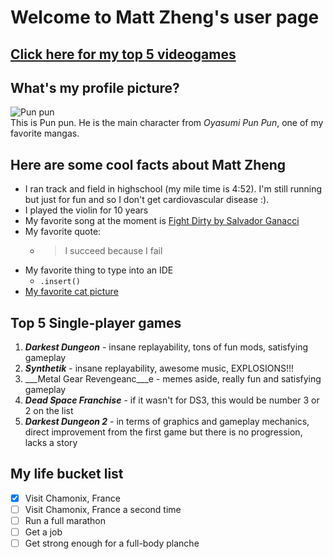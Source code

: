 # Welcome to __Matt Zheng__'s user page
## [Click here for my top 5 videogames](##Top)
## What's my profile picture?
![Pun pun](https://i.redd.it/jkc7sr3ia1d61.jpg)\
This is Pun pun. He is the main character from _Oyasumi Pun Pun_, one of my favorite mangas. 
## Here are some cool facts about Matt Zheng 
- I ran track and field in highschool (my mile time is 4:52). I'm still running but just for fun and so I don't get cardiovascular disease :). 
- I played the violin for 10 years
- My favorite song at the moment is [Fight Dirty by Salvador Ganacci](https://www.youtube.com/watch?v=DZiaXEIQgkE&ab_channel=SalvatoreGanacci)
- My favorite quote:
  -  > I succeed because I fail
- My favorite thing to type into an IDE
  - `.insert()`
- [My favorite cat picture](https://i.pinimg.com/originals/84/cd/28/84cd28bf76d7aeede1584f57828fb3e9.jpg)

## Top 5 Single-player games
1. ___Darkest Dungeon___ - insane replayability, tons of fun mods, satisfying gameplay
2. ___Synthetik___ - insane replayability, awesome music, EXPLOSIONS!!!
3. ___Metal Gear Revengeanc___e - memes aside, really fun and satisfying gameplay
4. ___Dead Space Franchise___ - if it wasn't for DS3, this would be number 3 or 2 on the list 
5. ___Darkest Dungeon 2___ - in terms of graphics and gameplay mechanics, direct improvement from the first game but there is no progression, lacks a story 

## My life bucket list
- [x] Visit Chamonix, France
- [ ] Visit Chamonix, France a second time
- [ ] Run a full marathon
- [ ] Get a job
- [ ] Get strong enough for a full-body planche
